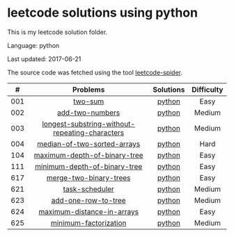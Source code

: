 # leetcode solutions using python
This is my leetcode solution folder.

Language: python

Last updated: 2017-06-21

The source code was fetched using the tool [leetcode-spider](https://github.com/Ma63d/leetcode-spider).

| # | Problems | Solutions | Difficulty |
|:--:|:-----:|:---------:|:----:|
|001|[two-sum](https://leetcode.com/problems/two-sum/)| [python](./001.two-sum/two-sum.py)| Easy|
|002|[add-two-numbers](https://leetcode.com/problems/add-two-numbers/)| [python](./002.add-two-numbers/add-two-numbers.py)| Medium|
|003|[longest-substring-without-repeating-characters](https://leetcode.com/problems/longest-substring-without-repeating-characters/)| [python](./003.longest-substring-without-repeating-characters/longest-substring-without-repeating-characters.py)| Medium|
|004|[median-of-two-sorted-arrays](https://leetcode.com/problems/median-of-two-sorted-arrays/)| [python](./004.median-of-two-sorted-arrays/median-of-two-sorted-arrays.py)| Hard|
|104|[maximum-depth-of-binary-tree](https://leetcode.com/problems/maximum-depth-of-binary-tree/)| [python](./104.maximum-depth-of-binary-tree/maximum-depth-of-binary-tree.py)| Easy|
|111|[minimum-depth-of-binary-tree](https://leetcode.com/problems/minimum-depth-of-binary-tree/)| [python](./111.minimum-depth-of-binary-tree/minimum-depth-of-binary-tree.py)| Easy|
|617|[merge-two-binary-trees](https://leetcode.com/problems/merge-two-binary-trees/)| [python](./617.merge-two-binary-trees/merge-two-binary-trees.py)| Easy|
|621|[task-scheduler](https://leetcode.com/problems/task-scheduler/)| [python](./621.task-scheduler/task-scheduler.py)| Medium|
|623|[add-one-row-to-tree](https://leetcode.com/problems/add-one-row-to-tree/)| [python](./623.add-one-row-to-tree/add-one-row-to-tree.py)| Medium|
|624|[maximum-distance-in-arrays](https://leetcode.com/problems/maximum-distance-in-arrays/)| [python](./624.maximum-distance-in-arrays/maximum-distance-in-arrays.py)| Easy|
|625|[minimum-factorization](https://leetcode.com/problems/minimum-factorization/)| [python](./625.minimum-factorization/minimum-factorization.py)| Medium|